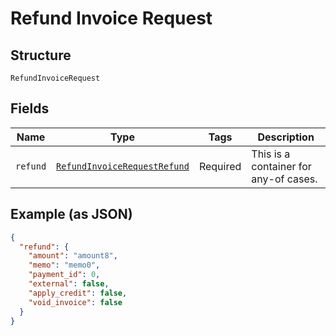 
# Refund Invoice Request

## Structure

`RefundInvoiceRequest`

## Fields

| Name | Type | Tags | Description |
|  --- | --- | --- | --- |
| `refund` | [`RefundInvoiceRequestRefund`](../../doc/models/containers/refund-invoice-request-refund.md) | Required | This is a container for any-of cases. |

## Example (as JSON)

```json
{
  "refund": {
    "amount": "amount8",
    "memo": "memo0",
    "payment_id": 0,
    "external": false,
    "apply_credit": false,
    "void_invoice": false
  }
}
```

